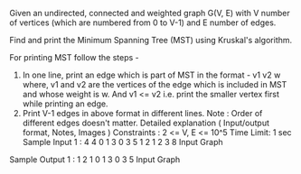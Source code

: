 Given an undirected, connected and weighted graph G(V, E) with V number of vertices (which are numbered from 0 to V-1) and E number of edges.

Find and print the Minimum Spanning Tree (MST) using Kruskal's algorithm.

For printing MST follow the steps -

1. In one line, print an edge which is part of MST in the format - 
v1 v2 w
where, v1 and v2 are the vertices of the edge which is included in MST and whose weight is w. And v1  <= v2 i.e. print the smaller vertex first while printing an edge.
2. Print V-1 edges in above format in different lines.
Note : Order of different edges doesn't matter.
Detailed explanation ( Input/output format, Notes, Images )
Constraints :
2 <= V, E <= 10^5
Time Limit: 1 sec
Sample Input 1 :
4 4
0 1 3
0 3 5
1 2 1
2 3 8
Input Graph

Sample Output 1 :
1 2 1
0 1 3
0 3 5
Input Graph


